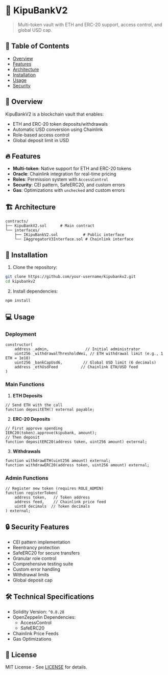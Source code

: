 # 🏦 KipuBankV2

> Multi-token vault with ETH and ERC-20 support, access control, and global USD cap.

## 📑 Table of Contents

- [Overview](#-overview)
- [Features](#-features)
- [Architecture](#-architecture)
- [Installation](#-installation)
- [Usage](#-usage)
- [Security](#-security)

## 📝 Overview

KipuBankV2 is a blockchain vault that enables:

- ETH and ERC-20 token deposits/withdrawals
- Automatic USD conversion using Chainlink
- Role-based access control
- Global deposit limit in USD

## 🔥 Features

- **Multi-token**: Native support for ETH and ERC-20 tokens
- **Oracle**: Chainlink integration for real-time pricing
- **Roles**: Permission system with `AccessControl`
- **Security**: CEI pattern, SafeERC20, and custom errors
- **Gas**: Optimizations with `unchecked` and custom errors

## 🏗 Architecture

```
contracts/
├── KipuBankV2.sol      # Main contract
└── interfaces/
    ├── IKipuBankV2.sol           # Public interface
    └── IAggregatorV3Interface.sol # Chainlink interface
```

## 🚀 Installation

1. Clone the repository:

```bash
git clone https://github.com/your-username/kipubankv2.git
cd kipubankv2
```

2. Install dependencies:

```bash
npm install
```

## 💻 Usage

### Deployment

```solidity
constructor(
    address _admin,                // Initial administrator
    uint256 _withdrawalThresholdWei, // ETH withdrawal limit (e.g., 1 ETH = 1e18)
    uint256 _bankCapUsd6,         // Global USD limit (6 decimals)
    address _ethUsdFeed          // Chainlink ETH/USD feed
)
```

### Main Functions

1. **ETH Deposits**

```solidity
// Send ETH with the call
function depositETH() external payable;
```

2. **ERC-20 Deposits**

```solidity
// First approve spending
IERC20(token).approve(kipubank, amount);
// Then deposit
function depositERC20(address token, uint256 amount) external;
```

3. **Withdrawals**

```solidity
function withdrawETH(uint256 amount) external;
function withdrawERC20(address token, uint256 amount) external;
```

### Admin Functions

```solidity
// Register new token (requires ROLE_ADMIN)
function registerToken(
    address token,   // Token address
    address feed,    // Chainlink price feed
    uint8 decimals  // Token decimals
) external;
```

## 🔒 Security Features

- CEI pattern implementation
- Reentrancy protection
- SafeERC20 for secure transfers
- Granular role control
- Comprehensive testing suite
- Custom error handling
- Withdrawal limits
- Global deposit cap

## 🛠 Technical Specifications

- Solidity Version: `^0.8.28`
- OpenZeppelin Dependencies:
  - AccessControl
  - SafeERC20
- Chainlink Price Feeds
- Gas Optimizations

## 📄 License

MIT License - See [LICENSE](./LICENSE) for details.
